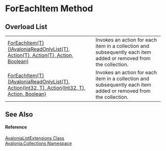 # ForEachItem Method


## Overload List
<table>
<tr>
<td><a href="M_Avalonia_Collections_AvaloniaListExtensions_ForEachItem__1">ForEachItem(T)(IAvaloniaReadOnlyList(T), Action(T), Action(T), Action, Boolean)</a></td>
<td>Invokes an action for each item in a collection and subsequently each item added or removed from the collection.</td>
</tr>
<tr>
<td><a href="M_Avalonia_Collections_AvaloniaListExtensions_ForEachItem__1_1">ForEachItem(T)(IAvaloniaReadOnlyList(T), Action(Int32, T), Action(Int32, T), Action, Boolean)</a></td>
<td>Invokes an action for each item in a collection and subsequently each item added or removed from the collection.</td>
</tr>
</table>

## See Also


#### Reference
<a href="T_Avalonia_Collections_AvaloniaListExtensions">AvaloniaListExtensions Class</a>  
<a href="N_Avalonia_Collections">Avalonia.Collections Namespace</a>  

